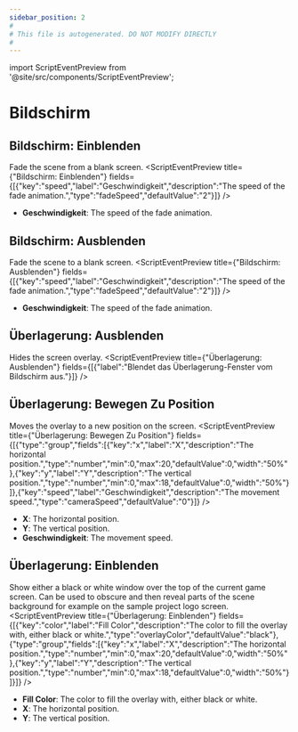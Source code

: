 ```yaml
---
sidebar_position: 2
#
# This file is autogenerated. DO NOT MODIFY DIRECTLY
#
---
```


import ScriptEventPreview from '@site/src/components/ScriptEventPreview';

# Bildschirm

## Bildschirm: Einblenden
Fade the scene from a blank screen.
<ScriptEventPreview title={"Bildschirm: Einblenden"} fields={[{"key":"speed","label":"Geschwindigkeit","description":"The speed of the fade animation.","type":"fadeSpeed","defaultValue":"2"}]} />

- **Geschwindigkeit**: The speed of the fade animation.  

## Bildschirm: Ausblenden
Fade the scene to a blank screen.
<ScriptEventPreview title={"Bildschirm: Ausblenden"} fields={[{"key":"speed","label":"Geschwindigkeit","description":"The speed of the fade animation.","type":"fadeSpeed","defaultValue":"2"}]} />

- **Geschwindigkeit**: The speed of the fade animation.  

## Überlagerung: Ausblenden
Hides the screen overlay.
<ScriptEventPreview title={"Überlagerung: Ausblenden"} fields={[{"label":"Blendet das Überlagerung-Fenster vom Bildschirm aus."}]} />


## Überlagerung: Bewegen Zu Position
Moves the overlay to a new position on the screen.
<ScriptEventPreview title={"Überlagerung: Bewegen Zu Position"} fields={[{"type":"group","fields":[{"key":"x","label":"X","description":"The horizontal position.","type":"number","min":0,"max":20,"defaultValue":0,"width":"50%"},{"key":"y","label":"Y","description":"The vertical position.","type":"number","min":0,"max":18,"defaultValue":0,"width":"50%"}]},{"key":"speed","label":"Geschwindigkeit","description":"The movement speed.","type":"cameraSpeed","defaultValue":"0"}]} />

- **X**: The horizontal position.  
- **Y**: The vertical position.  
- **Geschwindigkeit**: The movement speed.  

## Überlagerung: Einblenden
Show either a black or white window over the top of the current game screen. Can be used to obscure and then reveal parts of the scene background for example on the sample project logo screen.
<ScriptEventPreview title={"Überlagerung: Einblenden"} fields={[{"key":"color","label":"Fill Color","description":"The color to fill the overlay with, either black or white.","type":"overlayColor","defaultValue":"black"},{"type":"group","fields":[{"key":"x","label":"X","description":"The horizontal position.","type":"number","min":0,"max":20,"defaultValue":0,"width":"50%"},{"key":"y","label":"Y","description":"The vertical position.","type":"number","min":0,"max":18,"defaultValue":0,"width":"50%"}]}]} />

- **Fill Color**: The color to fill the overlay with, either black or white.  
- **X**: The horizontal position.  
- **Y**: The vertical position.  

